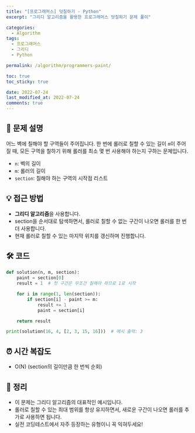 ```yaml
---
title: "[프로그래머스] 덧칠하기 - Python"
excerpt: "그리디 알고리즘을 활용한 프로그래머스 덧칠하기 문제 풀이"

categories:
  - Algorithm
tags:
  - 프로그래머스
  - 그리디
  - Python

permalink: /algorithm/programmers-paint/

toc: true
toc_sticky: true

date: 2022-07-24
last_modified_at: 2022-07-24
comments: true
---
```


## 🦥 문제 설명
어느 벽에 칠해야 할 구역들이 주어집니다. 한 번에 롤러로 칠할 수 있는 길이 `m`이 주어질 때, 모든 구역을 칠하기 위해 롤러를 최소 몇 번 사용해야 하는지 구하는 문제입니다.

- `n`: 벽의 길이
- `m`: 롤러의 길이
- `section`: 칠해야 하는 구역의 시작점 리스트

## 💡 접근 방법
- **그리디 알고리즘**을 사용합니다.
- section을 순서대로 탐색하면서, 롤러로 칠할 수 없는 구간이 나오면 롤러를 한 번 더 사용합니다.
- 현재 롤러로 칠할 수 있는 마지막 위치를 갱신하며 진행합니다.

## 🛠️ 코드
```python
def solution(n, m, section):
    paint = section[0]
    result = 1  # 첫 구간은 무조건 칠해야 하므로 1로 시작

    for i in range(1, len(section)):
        if section[i] - paint >= m:
            result += 1
            paint = section[i]

    return result

print(solution(16, 4, [2, 3, 15, 16]))  # 예시 출력: 3
```

## ⏰ 시간 복잡도
- O(N) (section의 길이만큼 한 번씩 순회)

## 📝 정리
- 이 문제는 그리디 알고리즘의 대표적인 예시입니다.
- 롤러로 칠할 수 있는 최대 범위를 항상 유지하면서, 새로운 구간이 나오면 롤러를 추가로 사용하면 됩니다.
- 실전 코딩테스트에서 자주 등장하는 유형이니 꼭 익혀두세요!

